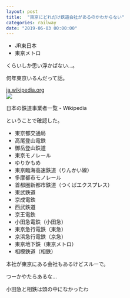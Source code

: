 ```yaml
---
layout: post
title:  "東京にどれだけ鉄道会社があるのかわからない"
categories: railway
date: "2019-06-03 00:00:00"
---
```


- JR東日本
- 東京メトロ

くらいしか思い浮かばない...。

何年東京いるんだって話。

<div class="card">
  <a href="https://ja.wikipedia.org/wiki/%E6%97%A5%E6%9C%AC%E3%81%AE%E9%89%84%E9%81%93%E4%BA%8B%E6%A5%AD%E8%80%85%E4%B8%80%E8%A6%A7#%E9%96%A2%E6%9D%B1%E5%9C%B0%E6%96%B9"></a>
  <div class="card__header">
    <a href="https://ja.wikipedia.org/wiki/%E6%97%A5%E6%9C%AC%E3%81%AE%E9%89%84%E9%81%93%E4%BA%8B%E6%A5%AD%E8%80%85%E4%B8%80%E8%A6%A7#%E9%96%A2%E6%9D%B1%E5%9C%B0%E6%96%B9">ja.wikipedia.org</a>
  </div>
  <div class="card__image">
    <img src="https://ja.wikipedia.org/static/apple-touch/wikipedia.png">
  </div>
  <div class="card__title">
    <p>日本の鉄道事業者一覧 - Wikipedia</p>
  </div>
  <div class="card__description">
    <p></p>
  </div>
</div>

ということで確認した。

- 東京都交通局
- 高尾登山電鉄
- 御岳登山鉄道
- 東京モノレール
- ゆりかもめ
- 東京臨海高速鉄道（りんかい線）
- 多摩都市モノレール
- 首都圏新都市鉄道（つくばエクスプレス）
- 東武鉄道
- 京成電鉄
- 西武鉄道
- 京王電鉄
- 小田急電鉄（小田急）
- 東京急行電鉄（東急）
- 京浜急行電鉄（京急）
- 東京地下鉄（東京メトロ）
- 相模鉄道（相鉄）

本社が東京にある会社もあるけどスルーで。

つーかやたらあるな...

小田急と相鉄は頭の中になかったわ

